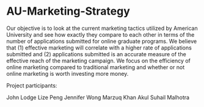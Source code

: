 # AU-Marketing-Strategy
Our objective is to look at the current marketing tactics utilized by American University and see how exactly they compare to each other in terms of the number of applications submitted for online graduate programs. We believe that (1) effective marketing will correlate with a higher rate of applications submitted and (2) applications submitted is an accurate measure of the effective reach of the marketing campaign. We focus on the efficiency of online marketing compared to traditional marketing and whether or not online marketing is worth investing more money.

Project participants:

John Lodge
Lize Peng
Jennifer Wong
Marzuq Khan
Akul Suhail Malhotra

